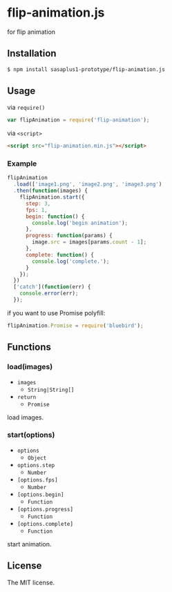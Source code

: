 # flip-animation.js

for flip animation

## Installation

```sh
$ npm install sasaplus1-prototype/flip-animation.js
```

## Usage

via `require()`

```js
var flipAnimation = require('flip-animation');
```

via `<script>`

```html
<script src="flip-animation.min.js"></script>
```

### Example

```js
flipAnimation
  .load(['image1.png', 'image2.png', 'image3.png')
  .then(function(images) {
    flipAnimation.start({
      step: 3,
      fps: 1,
      begin: function() {
        console.log('begin animation');
      },
      progress: function(params) {
        image.src = images[params.count - 1];
      },
      complete: function() {
        console.log('complete.');
      }
    });
  })
  ['catch'](function(err) {
    console.error(err);
  });
```

if you want to use Promise polyfill:

```js
flipAnimation.Promise = require('bluebird');
```

## Functions

### load(images)

- `images`
  - `String|String[]`
- `return`
  - `Promise`

load images.

### start(options)

- `options`
  - `Object`
- `options.step`
  - `Number`
- `[options.fps]`
  - `Number`
- `[options.begin]`
  - `Function`
- `[options.progress]`
  - `Function`
- `[options.complete]`
  - `Function`

start animation.

## License

The MIT license.
